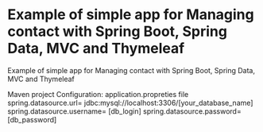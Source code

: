 # Example of simple app for Managing contact with Spring Boot, Spring Data, MVC and Thymeleaf
 Example of simple app for Managing contact with Spring Boot, Spring Data, MVC and Thymeleaf
 
Maven project
Configuration: application.propreties file
spring.datasource.url= jdbc:mysql://localhost:3306/[your_database_name]
spring.datasource.username= [db_login]
spring.datasource.password= [db_password]
